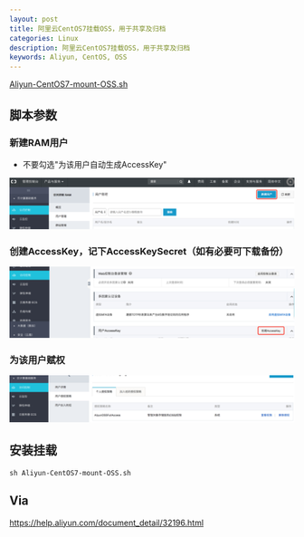 ```yaml
---
layout: post
title: 阿里云CentOS7挂载OSS，用于共享及归档
categories: Linux
description: 阿里云CentOS7挂载OSS，用于共享及归档
keywords: Aliyun, CentOS, OSS
---
```


[Aliyun-CentOS7-mount-OSS.sh](/images/posts/2018/07/Aliyun-CentOS7-mount-OSS.sh)

## 脚本参数

### 新建RAM用户

- 不要勾选"为该用户自动生成AccessKey"

![](/images/posts/2018/07/QQ20180722-092649@2x.png)

### 创建AccessKey，记下AccessKeySecret（如有必要可下载备份）

![](/images/posts/2018/07/QQ20180722-093116@2x.png)

### 为该用户赋权

![](/images/posts/2018/07/QQ20180722-100908@2x.png)


## 安装挂载

`sh Aliyun-CentOS7-mount-OSS.sh`


## Via

<https://help.aliyun.com/document_detail/32196.html>
